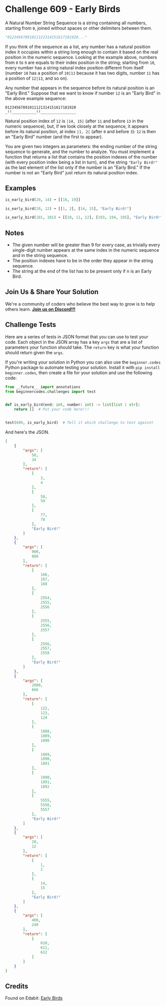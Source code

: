 # Challenge 609 - Early Birds

A Natural Number String Sequence is a string containing all numbers, starting from `0`, joined without spaces or other delimiters between them.
```python
"01234567891011121314151617181920..."
```
If you think of the sequence as a list, any number has a natural position index it occupies within a string long enough to contain it based on the real position in the numeric sequence. Looking at the example above, numbers from `0` to `9` are equals to their index position in the string; starting from `10`, every number has a string natural index position different from itself (number `10` has a position of `10|11` because it has two digits, number `11` has a position of `12|13`, and so on).

Any number that appears in the sequence before its natural position is an "Early Bird." Suppose that we want to know if number `12` is an "Early Bird" in the above example sequence:
```
01234567891011121314151617181920
_!!___________!!________________
```
Natural position index of `12` is `|14, 15|` (after `11` and before `13` in the numeric sequence), but, if we look closely at the sequence, it appears before its natural position, at index `|1, 2|` (after `0` and before `3`): `12` is then an "Early Bird" number (and the first to appear).

You are given two integers as parameters: the ending number of the string sequence to generate, and the number to analyze. You must implement a function that returns a list that contains the position indexes of the number (with every position index being a list in turn), and the string `"Early Bird!"` as the last element of the list only if the number is an "Early Bird." If the number is not an "Early Bird" just return its natural position index.

## Examples
```python
is_early_bird(20, 14) ➞ [[18, 19]]

is_early_bird(20, 12) ➞ [[1, 2], [14, 15], "Early Bird!"]

is_early_bird(101, 101) ➞ [[10, 11, 12], [193, 194, 195], "Early Bird!"]
```
## Notes

- The given number will be greater than 9 for every case, as trivially every single-digit number appears at the same index in the numeric sequence and in the string sequence.
- The position indexes have to be in the order they appear in the string sequence.
- The string at the end of the list has to be present only if n is an Early Bird.

## Join Us & Share Your Solution

We're a community of coders who believe the best way to grow is to help others learn. **[Join us on Discord!!!](https://discord.gg/sfHykntuGy)**

## Challenge Tests

Here are a series of tests in JSON format that you can use to test your code. Each object in the JSON array has a key `args` that are a list of parameters your function should take. The `return` key is what your function should return given the `args`. 

If you're writing your solution in Python you can also use the `beginner.codes` Python package to automate testing your solution. Install it with `pip install beginner.codes`, then create a file for your solution and use the following code:
```python
from __future__ import annotations
from beginnercodes.challenges import test


def is_early_bird(end: int, number: int) -> list[list | str]:
    return []  # Put your code here!!!


test(609, is_early_bird)  # Tell it which challenge to test against
```
And here's the JSON.
```json
[
    {
        "args": [
            50,
            34
        ],
        "return": [
            [
                3,
                4
            ],
            [
                58,
                59
            ],
            [
                77,
                78
            ],
            "Early Bird!"
        ]
    },
    {
        "args": [
            900,
            888
        ],
        "return": [
            [
                166,
                167,
                168
            ],
            [
                2554,
                2555,
                2556
            ],
            [
                2555,
                2556,
                2557
            ],
            [
                2556,
                2557,
                2558
            ],
            "Early Bird!"
        ]
    },
    {
        "args": [
            2000,
            666
        ],
        "return": [
            [
                122,
                123,
                124
            ],
            [
                1888,
                1889,
                1890
            ],
            [
                1889,
                1890,
                1891
            ],
            [
                1890,
                1891,
                1892
            ],
            [
                5555,
                5556,
                5557
            ],
            "Early Bird!"
        ]
    },
    {
        "args": [
            20,
            12
        ],
        "return": [
            [
                1,
                2
            ],
            [
                14,
                15
            ],
            "Early Bird!"
        ]
    },
    {
        "args": [
            400,
            240
        ],
        "return": [
            [
                610,
                611,
                612
            ]
        ]
    }
]
```
## Credits

Found on Edabit: [Early Birds](https://edabit.com/challenge/hCAStny5sJwYP3evS)
